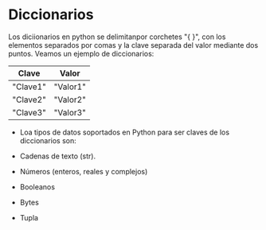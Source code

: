 # Diccionarios

Los diciionarios en python se delimitanpor corchetes "{ }", con los elementos separados por comas y la clave separada del valor mediante dos puntos. Veamos un ejemplo de diccionarios:

|Clave   |Valor   |
|--------|--------|
|"Clave1"|"Valor1"|
|"Clave2"|"Valor2"|
|"Clave3"|"Valor3"|

- Loa tipos de datos soportados en Python para ser claves de los diccionarios son:

- Cadenas de texto (str).
- Números (enteros, reales y complejos)
- Booleanos
- Bytes
- Tupla
